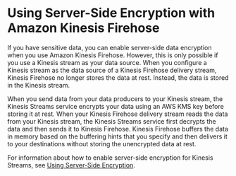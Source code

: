 # Using Server\-Side Encryption with Amazon Kinesis Firehose<a name="encryption"></a>

If you have sensitive data, you can enable server\-side data encryption when you use Amazon Kinesis Firehose\. However, this is only possible if you use a Kinesis stream as your data source\. When you configure a Kinesis stream as the data source of a Kinesis Firehose delivery stream, Kinesis Firehose no longer stores the data at rest\. Instead, the data is stored in the Kinesis stream\. 

When you send data from your data producers to your Kinesis stream, the Kinesis Streams service encrypts your data using an AWS KMS key before storing it at rest\. When your Kinesis Firehose delivery stream reads the data from your Kinesis stream, the Kinesis Streams service first decrypts the data and then sends it to Kinesis Firehose\. Kinesis Firehose buffers the data in memory based on the buffering hints that you specify and then delivers it to your destinations without storing the unencrypted data at rest\.

For information about how to enable server\-side encryption for Kinesis Streams, see [Using Server\-Side Encryption](http://docs.aws.amazon.com/streams/latest/dev/server-side-encryption.html)\.